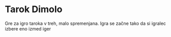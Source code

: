 # Tarok Dimolo

Gre za igro taroka v treh, malo spremenjana. Igra se začne tako da si igralec izbere eno izmed iger
